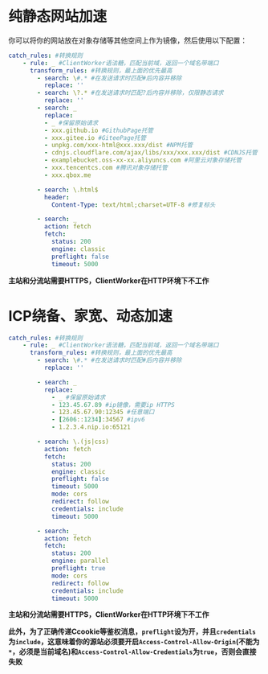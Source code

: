 # 纯静态网站加速

你可以将你的网站放在对象存储等其他空间上作为镜像，然后使用以下配置：

```yaml
catch_rules: #转换规则
    - rule: _ #ClientWorker语法糖，匹配当前域，返回一个域名带端口
      transform_rules: #转换规则，最上面的优先最高
        - search: \#.* #在发送请求时匹配#后内容并移除
          replace: ''
        - search: \?.* #在发送请求时匹配?后内容并移除，仅限静态请求
          replace: '' 
        - search: _ 
          replace: 
          - _ #保留原始请求
          - xxx.github.io #GithubPage托管
          - xxx.gitee.io #GiteePage托管
          - unpkg.com/xxx-html@xxx.xxx/dist #NPM托管
          - cdnjs.cloudflare.com/ajax/libs/xxx/xxx.xxx/dist #CDNJS托管（大雾
          - examplebucket.oss-xx-xx.aliyuncs.com #阿里云对象存储托管
          - xxx.tencentcs.com #腾讯对象存储托管
          - xxx.qbox.me

        - search: \.html$
          header:
            Content-Type: text/html;charset=UTF-8 #修复标头

        - search: _
          action: fetch
          fetch:
            status: 200
            engine: classic
            preflight: false
            timeout: 5000
```

**主站和分流站需要HTTPS，ClientWorker在HTTP环境下不工作**

# ICP绕备、家宽、动态加速

```yaml
catch_rules: #转换规则
    - rule: _ #ClientWorker语法糖，匹配当前域，返回一个域名带端口
      transform_rules: #转换规则，最上面的优先最高
        - search: \#.* #在发送请求时匹配#后内容并移除
          replace: ''

        - search: _ 
          replace: 
            - _ #保留原始请求
            - 123.45.67.89 #ip镜像，需要ip HTTPS
            - 123.45.67.90:12345 #任意端口
            - [2606::1234]:34567 #ipv6
            - 1.2.3.4.nip.io:65121

        - search: \.(js|css)
          action: fetch
          fetch:
            status: 200
            engine: classic
            preflight: false
            timeout: 5000
            mode: cors
            redirect: follow
            credentials: include
            timeout: 5000

        - search: _
          action: fetch
          fetch:
            status: 200
            engine: parallel
            preflight: true
            mode: cors
            redirect: follow
            credentials: include
            timeout: 5000
```

**主站和分流站需要HTTPS，ClientWorker在HTTP环境下不工作**

**此外，为了正确传递Ccookie等鉴权消息，`preflight`设为开，并且`credentials`为`include`，这意味着你的源站必须要开启`Access-Control-Allow-Origin`(不能为`*`，必须是当前域名)和`Access-Control-Allow-Credentials`为`true`，否则会直接失败**